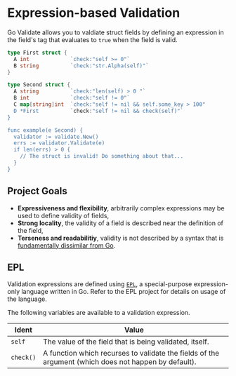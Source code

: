 # Expression-based Validation
Go Validate allows you to valdiate struct fields by defining an expression in the field's tag that evaluates to `true` when the field is valid.

```go
type First struct {
  A int             `check:"self >= 0"`
  B string          `check:"str.Alpha(self)"`
}

type Second struct {
  A string          `check:"len(self) > 0 "`
  B int             `check:"self != 0"`
  C map[string]int  `check:"self != nil && self.some_key > 100"
  D *First          `check:"self != nil && check(self)"`
}

func example(e Second) {
  validator := validate.New()
  errs := validator.Validate(e)
  if len(errs) > 0 {
    // The struct is invalid! Do something about that...
  }
}
```

## Project Goals

* **Expressiveness and flexibility**, arbitrarily complex expressions may be used to define validity of fields, 
* **Strong locality**, the validity of a field is described near the definition of the field, 
* **Terseness and readabilitiy**, validity is not described by a syntax that is [fundamentally dissimilar from Go](https://godoc.org/gopkg.in/go-playground/validator.v9).


## EPL
Validation expressions are defined using [`EPL`](https://github.com/bww/epl), a special-purpose expression-only language written in Go. Refer to the EPL project for details on usage of the language.

The following variables are available to a validation expression.

| Ident | Value |
|-------|-------|
| `self` | The value of the field that is being validated, itself. |
| `check()` | A function which recurses to validate the fields of the argument (which does not happen by default). |


